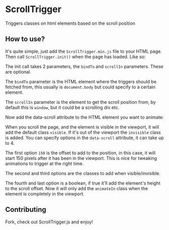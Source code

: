 # ScrollTrigger
Triggers classes on html elements based on the scroll position

## How to use? ##
It's quite simple, just add the `ScrollTrigger.min.js` file to your HTML page. Then call `ScrollTrigger.init()` when the page has loaded. Like so:

<script src="ScrollTrigger.min.js"></script>
<script>
document.addEventListener('DOMContentLoaded', function(){
  ScrollTrigger.init();
});
</script>

The init call takes 2 parameters, the `bindTo` and `scrollIn` parameters. These are optional.

The `bindTo` parameter is the HTML element where the triggers should be fetched from, this usually is `document.body` but could specify to a certain element.

The `scrollIn` parameter is the element to get the scroll position from, by default this is `window`, but it could be a scrolling div etc.

Now add the data-scroll attribute to the HTML element you want to animate:

<div data-scroll></div>

When you scroll the page, and the element is visible in the viewport, it will add the default class `visible`. If it's out of the viewport the `invisible` class is added. You can specify options in the `data-scroll` attribute, it can take up to 4.

<div data-scroll="150 animateIn animateOut true"></div>

The first option `150` is the offset to add to the position, in this case, it will start 150 pixels after it has been in the viewport. This is nice for tweaking animations to trigger at the right time.

The second and third options are the classes to add when visible/invisible.

The fourth and last option is a boolean, if true it'll add the element's height to the scroll offset. Now it will only add the `animateIn` class when the element is completely in the viewport.

## Contributing
Fork, check out ScrollTrigger.js and enjoy!
